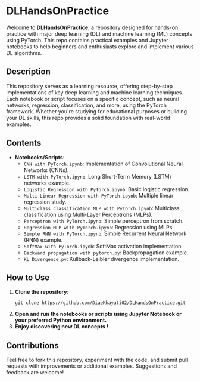 # DLHandsOnPractice

Welcome to **DLHandsOnPractice**, a repository designed for hands-on practice with major deep learning (DL) and machine learning (ML) concepts using PyTorch. This repo contains practical examples and Jupyter notebooks to help beginners and enthusiasts explore and implement various DL algorithms.

## Description
This repository serves as a learning resource, offering step-by-step implementations of key deep learning and machine learning techniques. Each notebook or script focuses on a specific concept, such as neural networks, regression, classification, and more, using the PyTorch framework. Whether you're studying for educational purposes or building your DL skills, this repo provides a solid foundation with real-world examples.

## Contents
- **Notebooks/Scripts**:
  - `CNN with PyTorch.ipynb`: Implementation of Convolutional Neural Networks (CNNs).
  - `LSTM with PyTorch.ipynb`: Long Short-Term Memory (LSTM) networks example.
  - `Logistic Regression with PyTorch.ipynb`: Basic logistic regression.
  - `Multi Linear Regression with PyTorch.ipynb`: Multiple linear regression study.
  - `Multiclass classification MLP with PyTorch.ipynb`: Multiclass classification using Multi-Layer Perceptrons (MLPs).
  - `Perceptron with PyTorch.ipynb`: Simple perceptron from scratch.
  - `Regression MLP with PyTorch.ipynb`: Regression using MLPs.
  - `Simple RNN with PyTorch.ipynb`: Simple Recurrent Neural Network (RNN) example.
  - `SoftMax with PyTorch.ipynb`: SoftMax activation implementation.
  - `Backward propagation with pytorch.py`: Backpropagation example.
  - `KL Divergence.py`: Kullback-Leibler divergence implementation.

## How to Use
1. **Clone the repository**:
   ```
   git clone https://github.com/DiaeKhayati02/DLHandsOnPractice.git
   ```
2. **Open and run the notebooks or scripts using Jupyter Notebook or your preferred Python environment.**
3. **Enjoy discovering new DL concepts !**

## Contributions
Feel free to fork this repository, experiment with the code, and submit pull requests with improvements or additional examples. Suggestions and feedback are welcome!
  
